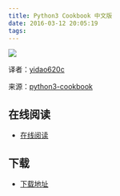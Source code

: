 ```yaml
---
title: Python3 Cookbook 中文版
date: 2016-03-12 20:05:19
tags:
---
```


![](http://box.kancloud.cn/cover_2015-07-29_55b86876708c_800x1068.jpg?imageMogr2/thumbnail/173x231!/interlace/1/quality/100)

译者：[yidao620c](https://github.com/yidao620c)

来源：[python3-cookbook](https://github.com/yidao620c/python3-cookbook)

<!--more-->

## 在线阅读 ##

+ [在线阅读](http://www.kancloud.cn/kancloud/python3-cookbook)

## 下载 ##

+ [下载地址](http://www.kancloud.cn/kancloud/python3-cookbook)
